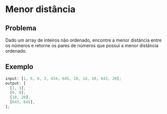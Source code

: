 # Menor distância

## Problema

Dado um array de inteiros não ordenado, encontre a menor distância entre os números e retorne os pares de números que possui a menor distância ordenado.

## Exemplo

```js
input: [1, 6, 8, 3, 434, 645, 10, 14, 18, 643, 20];
output: [
  [1, 3],
  [6, 8],
  [18, 20],
  [643, 645],
];
```
